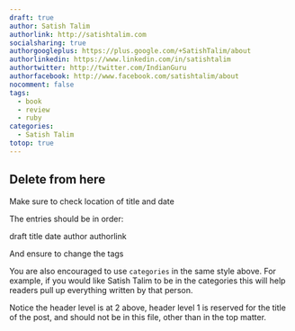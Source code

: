 ```yaml
---
draft: true
author: Satish Talim
authorlink: http://satishtalim.com
socialsharing: true
authorgoogleplus: https://plus.google.com/+SatishTalim/about
authorlinkedin: https://www.linkedin.com/in/satishtalim
authortwitter: http://twitter.com/IndianGuru
authorfacebook: http://www.facebook.com/satishtalim/about
nocomment: false
tags:
  - book
  - review
  - ruby
categories:
  - Satish Talim
totop: true
---
```


## Delete from here
Make sure to check location of title and date

The entries should be in order:

draft
title
date
author
authorlink

And ensure to change the tags

You are also encouraged to use `categories` in the same style above.
For example, if you would like Satish Talim to be in the categories this
will help readers pull up everything written by that person.

Notice the header level is at 2 above, header level 1 is reserved for
the title of the post, and should not be in this file, other than in the
top matter.

